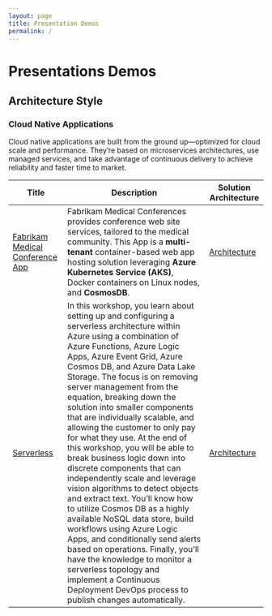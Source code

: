 ```yaml
---
layout: page
title: Presentation Demos
permalink: /
---
```


# Presentations Demos

## Architecture Style

### Cloud Native Applications

Cloud native applications are built from the ground up—optimized for cloud scale and performance. They’re based on microservices architectures, use managed services, and take advantage of continuous delivery to achieve reliability and faster time to market.

| Title                                                                                                                       	| Description                                                                                                                                                                                                                                                                                                                                                                                                                                                                                                                                                                                                                                                                                                                                                                                                                                                                                                                                                                    	| Solution Architecture                                                                                                                      	|
|-----------------------------------------------------------------------------------------------------------------------------	|--------------------------------------------------------------------------------------------------------------------------------------------------------------------------------------------------------------------------------------------------------------------------------------------------------------------------------------------------------------------------------------------------------------------------------------------------------------------------------------------------------------------------------------------------------------------------------------------------------------------------------------------------------------------------------------------------------------------------------------------------------------------------------------------------------------------------------------------------------------------------------------------------------------------------------------------------------------------------------	|--------------------------------------------------------------------------------------------------------------------------------------------	|
| [Fabrikam Medical Conference App](https://github.com/Evilazaro/Cloud-Native-Applications "Fabrikam Medical Conference App") 	| Fabrikam Medical Conferences provides conference web site services, tailored to the medical community. This App is a **multi-tenant** container-based web app hosting solution leveraging **Azure Kubernetes Service (AKS)**, Docker containers on Linux nodes, and **CosmosDB**.                                                                                                                                                                                                                                                                                                                                                                                                                                                                                                                                                                                                                                                                                              	| [Architecture](https://github.com/Evilazaro/Cloud-Native-Applications/blob/main/Hands-on%20lab/media/solution-topology.png "Architecture") 	|
| [Serverless](https://github.com/Evilazaro/Serverless "Serverless")                                                          	| In this workshop, you learn about setting up and configuring a serverless architecture within Azure using a combination of Azure Functions, Azure Logic Apps, Azure Event Grid, Azure Cosmos DB, and Azure Data Lake Storage. The focus is on removing server management from the equation, breaking down the solution into smaller components that are individually scalable, and allowing the customer to only pay for what they use. At the end of this workshop, you will be able to break business logic down into discrete components that can independently scale and leverage vision algorithms to detect objects and extract text. You’ll know how to utilize Cosmos DB as a highly available NoSQL data store, build workflows using Azure Logic Apps, and conditionally send alerts based on operations. Finally, you’ll have the knowledge to monitor a serverless topology and implement a Continuous Deployment DevOps process to publish changes automatically. 	| [Architecture](https://github.com/Evilazaro/Serverless "Architecture")                                          	|